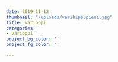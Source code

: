 ```yaml
---
date: 2019-11-12
thumbnail: "/uploads/värihippupieni.jpg"
title: Värioppi
categories:
- värioppi
project_bg_color: ''
project_fg_color: ''

---
```

